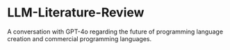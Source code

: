 # LLM-Literature-Review
A conversation with GPT-4o regarding the future of programming language creation and commercial programming languages.
